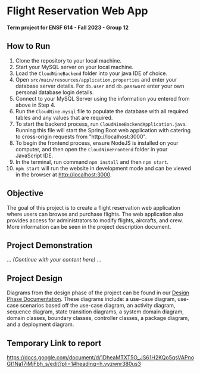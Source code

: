 # Flight Reservation Web App
**Term project for ENSF 614 - Fall 2023 - Group 12**

## How to Run
1. Clone the repository to your local machine.
2. Start your MySQL server on your local machine.
3. Load the `CloudNineBackend` folder into your java IDE of choice.
4. Open `src/main/resources/application.properties` and enter your database server details. For `db.user` and `db.password` enter your own personal database login details.
5. Connect to your MySQL Server using the information you entered from above in Step 4.
6. Run the `CloudNine.mysql` file to populate the database with all required tables and any values that are required.
7. To start the backend process, run `CloudNineBackendApplication.java`. Running this file will start the Spring Boot web application with catering to cross-origin requests from "http://localhost:3000".
8. To begin the frontend process, ensure NodeJS is installed on your computer, and then open the `CloudNineFrontend` folder in your JavaScript IDE.
9. In the terminal, run command `npm install` and then `npm start`.
10. `npm start` will run the website in development mode and can be viewed in the browser at [http://localhost:3000](http://localhost:3000).

## Objective
The goal of this project is to create a flight reservation web application where users can browse and purchase flights. The web application also provides access for administrators to modify flights, aircrafts, and crew.
More information can be seen in the project description document.

## Project Demonstration
... *(Continue with your content here)* ...

## Project Design
Diagrams from the design phase of the project can be found in our [Design Phase Documentation](./Diagrams). These diagrams include: a use-case diagram, use-case scenarios based off the use-case diagram, an activity diagram, sequence diagram, state transition diagrams, a system domain diagram, domain classes, boundary classes, controller classes, a package diagram, and a deployment diagram.


## Temporary Link to report
https://docs.google.com/document/d/1DheaMTXT5O_JS61H2KQo5qsVAPnoGt1Na17iMjFbh_s/edit?pli=1#heading=h.vyzwnr380us3
